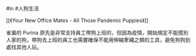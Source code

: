 #ln #人狗生活 

[[《Your New Office Mates - All Those Pandemic Puppies》]]

 雀巢的 Purina 原先是非常支持員工帶狗上班的，但因為疫情，開始規定不能摸別人家的狗，帶狗去上班的員工也需要確保不能用伸縮牽繩之類的工具，避免狗狗到處找其他人玩。